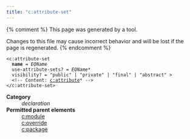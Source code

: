 ```yaml
---
title: "c:attribute-set"
---
```


{% comment %}
This page was generated by a tool.

Changes to this file may cause incorrect behavior and will be lost if
the page is regenerated.
{% endcomment %}

<div class="language-xml highlighter-rouge"><pre class="highlight element-syntax"><code><span class="nt">&lt;c:attribute-set</span>
  <b>name</b> = <i title="An EQName. Unprefixed QNames are in the null namespace.">EQName</i>
  <span>use-attribute-sets</span>? = <span><i title="An EQName. Unprefixed QNames are in the null namespace.">EQName</i>*</span>
  <span>visibility</span>? = <span><span class="s">"public"</span> | <span class="s">"private"</span> | <span class="s">"final"</span> | <span class="s">"abstract"</span></span> &gt;
  &lt;!-- Content: <span><a href="attribute.html">c:attribute</a>*</span> --&gt;
<span class="nt">&lt;/c:attribute-set&gt;</span></code></pre></div>
<dl>
   <dt><b>Category</b></dt>
   <dd><i>declaration</i></dd>
   <dt><b>Permitted parent elements</b></dt>
   <dd><a href="module.html">c:module</a></dd>
   <dd><a href="override.html">c:override</a></dd>
   <dd><a href="package.html">c:package</a></dd>
</dl>